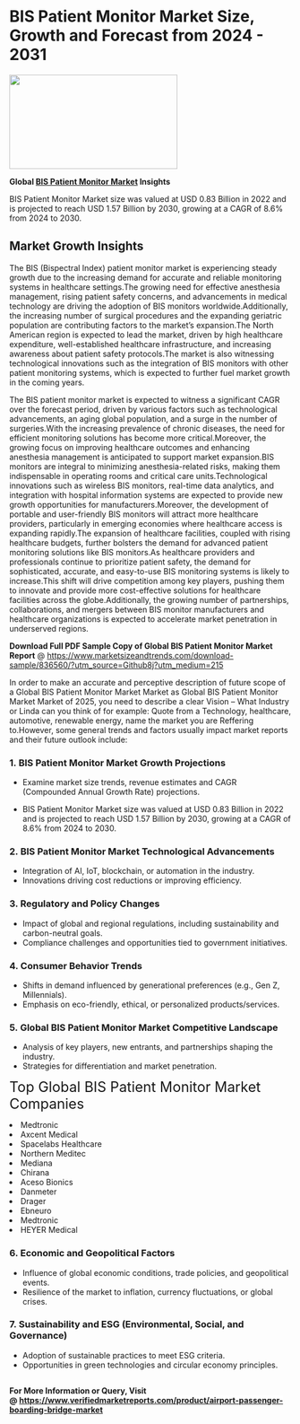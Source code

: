 <H1>BIS Patient Monitor Market Size, Growth and Forecast from 2024 - 2031</H1><img class="aligncenter size-medium wp-image-584254" src="https://thirdeyenews.in/wp-content/uploads/2024/09/Global-Market-Research-300x168.jpeg" alt="" width="300" height="168" /><p><strong>Global&nbsp;<a href="https://www.marketsizeandtrends.com/download-sample/836560/?utm_source=Github8j?utm_medium=215">BIS Patient Monitor Market</a> Insights</strong></p><p>BIS Patient Monitor Market size was valued at USD 0.83 Billion in 2022 and is projected to reach USD 1.57 Billion by 2030, growing at a CAGR of 8.6% from 2024 to 2030.</p><p><h2>Market Growth Insights</h2> <p>The BIS (Bispectral Index) patient monitor market is experiencing steady growth due to the increasing demand for accurate and reliable monitoring systems in healthcare settings.The growing need for effective anesthesia management, rising patient safety concerns, and advancements in medical technology are driving the adoption of BIS monitors worldwide.Additionally, the increasing number of surgical procedures and the expanding geriatric population are contributing factors to the market’s expansion.The North American region is expected to lead the market, driven by high healthcare expenditure, well-established healthcare infrastructure, and increasing awareness about patient safety protocols.The market is also witnessing technological innovations such as the integration of BIS monitors with other patient monitoring systems, which is expected to further fuel market growth in the coming years.</p> <p>The BIS patient monitor market is expected to witness a significant CAGR over the forecast period, driven by various factors such as technological advancements, an aging global population, and a surge in the number of surgeries.With the increasing prevalence of chronic diseases, the need for efficient monitoring solutions has become more critical.Moreover, the growing focus on improving healthcare outcomes and enhancing anesthesia management is anticipated to support market expansion.BIS monitors are integral to minimizing anesthesia-related risks, making them indispensable in operating rooms and critical care units.Technological innovations such as wireless BIS monitors, real-time data analytics, and integration with hospital information systems are expected to provide new growth opportunities for manufacturers.Moreover, the development of portable and user-friendly BIS monitors will attract more healthcare providers, particularly in emerging economies where healthcare access is expanding rapidly.The expansion of healthcare facilities, coupled with rising healthcare budgets, further bolsters the demand for advanced patient monitoring solutions like BIS monitors.As healthcare providers and professionals continue to prioritize patient safety, the demand for sophisticated, accurate, and easy-to-use BIS monitoring systems is likely to increase.This shift will drive competition among key players, pushing them to innovate and provide more cost-effective solutions for healthcare facilities across the globe.Additionally, the growing number of partnerships, collaborations, and mergers between BIS monitor manufacturers and healthcare organizations is expected to accelerate market penetration in underserved regions.</p> <p><span class=""><strong>Download Full PDF Sample Copy of Global BIS Patient Monitor Market Report</strong> @ <a href="https://www.marketsizeandtrends.com/download-sample/836560/?utm_source=Github8j?utm_medium=215" target="_blank">https://www.marketsizeandtrends.com/download-sample/836560/?utm_source=Github8j?utm_medium=215</a></span></p><p>In order to make an accurate and perceptive description of future scope of a Global&nbsp;BIS Patient Monitor Market Market as Global&nbsp;BIS Patient Monitor Market Market of 2025, you need to describe a clear Vision &ndash; What Industry or Linda can you think of for example: Quote from a Technology, healthcare, automotive, renewable energy, name the market you are Reffering to.However, some general trends and factors usually impact market reports and their future outlook include:</p><h3>1.&nbsp;<strong>BIS Patient Monitor Market Growth Projections</strong></h3><ul><li>Examine market size trends, revenue estimates and CAGR (Compounded Annual Growth Rate) projections.</li><li><p>BIS Patient Monitor Market size was valued at USD 0.83 Billion in 2022 and is projected to reach USD 1.57 Billion by 2030, growing at a CAGR of 8.6% from 2024 to 2030.</p></li></ul><h3>2.&nbsp;<strong>BIS Patient Monitor Market Technological Advancements</strong></h3><ul><li>Integration of AI, IoT, blockchain, or automation in the industry.</li><li>Innovations driving cost reductions or improving efficiency.</li></ul><h3>3.&nbsp;<strong>Regulatory and Policy Changes</strong></h3><ul><li>Impact of global and regional regulations, including sustainability and carbon-neutral goals.</li><li>Compliance challenges and opportunities tied to government initiatives.</li></ul><h3>4.&nbsp;<strong>Consumer Behavior Trends</strong></h3><ul><li>Shifts in demand influenced by generational preferences (e.g., Gen Z, Millennials).</li><li>Emphasis on eco-friendly, ethical, or personalized products/services.</li></ul><h3>5.&nbsp;<strong>Global BIS Patient Monitor Market Competitive Landscape</strong></h3><ul><li>Analysis of key players, new entrants, and partnerships shaping the industry.</li><li>Strategies for differentiation and market penetration.</li></ul><p data-pm-slice="1 1 []"><span style="color: inherit; font-family: inherit; font-size: 25px;">Top Global BIS Patient Monitor Market Companies</span></p><div class="" data-test-id=""><p><li>Medtronic</li><li> Axcent Medical</li><li> Spacelabs Healthcare</li><li> Northern Meditec</li><li> Mediana</li><li> Chirana</li><li> Aceso Bionics</li><li> Danmeter</li><li> Drager</li><li> Ebneuro</li><li> Medtronic</li><li> HEYER Medical</li></p></div><h3>6.&nbsp;<strong>Economic and Geopolitical Factors</strong></h3><ul><li>Influence of global economic conditions, trade policies, and geopolitical events.</li><li>Resilience of the market to inflation, currency fluctuations, or global crises.</li></ul><h3>7.&nbsp;<strong>Sustainability and ESG (Environmental, Social, and Governance)</strong></h3><ul><li>Adoption of sustainable practices to meet ESG criteria.</li><li>Opportunities in green technologies and circular economy principles.</li></ul><h2><strong style="font-size: 14px;">For More Information or Query, Visit @&nbsp;</strong><a style="background-color: #ffffff; font-size: 14px;" href="https://www.marketsizeandtrends.com/report/bis-patient-monitor-market/" target="_blank">https://www.verifiedmarketreports.com/product/airport-passenger-boarding-bridge-market</a></h2>